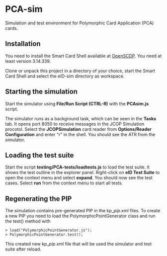 # PCA-sim
Simulation and test environment for Polymorphic Card Application (PCA) cards.

## Installation

You need to install the Smart Card Shell available at [OpenSCDP](https://www.openscdp.org/scsh3/index.html). You need at
least version 3.14.339.

Clone or unpack this project in a directory of your choice, start the Smart Card Shell and select
the eID-sim directory as workspace.

## Starting the simulation

Start the simulator using **File/Run Script (CTRL-R)** with the **PCAsim.js** script.

The simulator runs as a background task, which can be seen in the **Tasks** tab. It opens port 8050 to receive
messages in the JCOP Simulation procotol. Select the **JCOPSimulation** card reader from **Options/Reader Configuration**
and enter "r" in the shell. You should see the ATR from the simulator.

## Loading the test suite

Start the script **testing/PCA-tests/loadtests.js** to load the test suite. It shows the test outline in the explorer panel.
Right-click on **eID Test Suite** to open the context menu and select **expand**. You should now see the test cases.
Select **run** from the context menu to start all tests.

## Regenerating the PIP

The simulation contains pre-generated PIP in the kp_*pip*.xml files. To create a new PIP you need to load the
PolymorphicPointGenerator class and run the test() method with

    > load("PolymorphicPointGenerator.js");
    > PolymorphicPointGenerator.test();

This created new kp_*pip*.xml file that will be used the simulator and test suite after reload.
